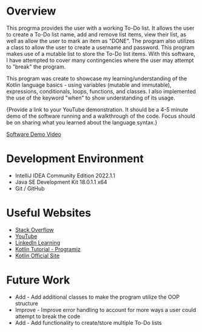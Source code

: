 # Overview

This progrma provides the user with a working To-Do list. It allows the user to create a To-Do list name, add and remove list items, view their list, as well as allow the user to mark an item as "DONE". The program also utilizes a class to allow the user to create a username and password. This program makes use of a mutable list to store the To-Do list items. With this software, I have attempted to cover many contingencies where the user may attempt to "break" the program.

This program was create to showcase my learning/understanding of the Kotlin language basics - using variables (mutable and immutable), expressions, conditionals, loops, functions, and classes. I also implemented the use of the keyword "when" to show understanding of its usage.

{Provide a link to your YouTube demonstration.  It should be a 4-5 minute demo of the software running and a walkthrough of the code.  Focus should be on sharing what you learned about the language syntax.}

[Software Demo Video](http://youtube.link.goes.here)

# Development Environment

* IntelliJ IDEA Community Edition 2022.1.1
* Java SE Development Kit 18.0.1.1 x64
* Git / GitHub

# Useful Websites

* [Stack Overflow](https://stackoverflow.com/)
* [YouTube](https://www.youtube.com/)
* [LinkedIn Learning](https://www.linkedin.com/learning/)
* [Kotlin Tutorial - Programiz](https://www.programiz.com/kotlin-programming)
* [Kotlin Official Site](https://kotlinlang.org/)

# Future Work

* Add - Add additional classes to make the program utilize the OOP structure
* Improve - Improve error handling to account for more ways a user could attempt to break the code
* Add - Add functionality to create/store multiple To-Do lists
